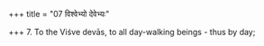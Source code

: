 +++
title = "07 विश्वेभ्यो देवेभ्यः"

+++
7. To the Viśve devās, to all day-walking beings - thus by day;
